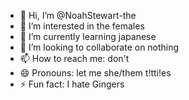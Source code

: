 - 👋 Hi, I’m @NoahStewart-the
- 👀 I’m interested in the females
- 🌱 I’m currently learning japanese
- 💞️ I’m looking to collaborate on nothing
- 📫 How to reach me: don't
- 😄 Pronouns: let me she/them t!tti!es
- ⚡ Fun fact: I hate Gingers

<!---
NoahStewart-the/NoahStewart-the is a ✨ special ✨ repository because its `README.md` (this file) appears on your GitHub profile.
You can click the Preview link to take a look at your changes.
--->
